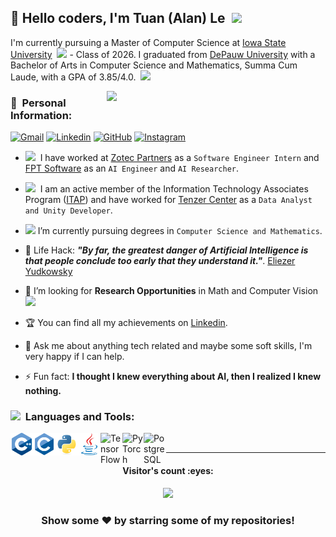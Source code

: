 <h2>👋 Hello coders, I'm Tuan (Alan) Le &nbsp;<img src="https://media.giphy.com/media/uB6eLycBCOl68/giphy.gif" width="35"></h2>

I'm currently pursuing a Master of Computer Science at [Iowa State University](https://www.iastate.edu/)  &nbsp;<img src="https://upload.wikimedia.org/wikipedia/commons/f/f9/Iowa_State_Cyclones_logo.svg" width="35"> - Class of 2026. I graduated from [DePauw University](https://www.depauw.edu/) with a Bachelor of Arts in Computer Science and Mathematics, Summa Cum Laude, with a GPA of 3.85/4.0. &nbsp;<img src="https://media.giphy.com/media/d5kbFdLvX5SddtR9kz/giphy.gif" width="35">

<img align='right' src="https://media.giphy.com/media/VPZU7OKgjyEI7HetU0/giphy.gif" width="350">
<h3 align="left">🧐&nbsp;&nbsp;Personal Information:</h3>

[![Gmail](https://img.shields.io/twitter/url?label=Gmail&logo=gmail&url=https://gmail.com)](mailto:tuanle@iastate.edu)
[![Linkedin](https://img.shields.io/twitter/url?label=Linkedin&logo=linkedin&url=https://www.linkedin.com/in/tuanle197/)](https://www.linkedin.com/in/tuanle197/)
[![GitHub](https://img.shields.io/twitter/url?label=GitHub&logo=github&url=https://github.com/Tuanprofessional)](https://github.com/Tuanprofessional)
[![Instagram](https://img.shields.io/twitter/url?label=Instagram&logo=instagram&style=social&url=https%3A%2F%2Fwww.instagram.com%2Flatuan_dpu%2F)](https://www.instagram.com/latuan_dpu/)

- <img src="https://media.giphy.com/media/uK3mEG7Yv6UhnGLNLt/giphy.gif" width="30" />&nbsp; I have worked at [Zotec Partners](https://www.zotecpartners.com/) as a `Software Engineer Intern` and [FPT Software](https://www.fpt-software.com/) as an `AI Engineer` and `AI Researcher`.

- <img src="https://media.giphy.com/media/h1QmJxwoCr19BtTkGt/giphy.gif" width="30" />&nbsp; I am an active member of the Information Technology Associates Program ([ITAP](https://www.depauw.edu/it/itap/)) and have worked for [Tenzer Center](https://www.depauw.edu/academics/centers/tenzercenter/) as a `Data Analyst and Unity Developer`.

- <img src="https://media2.giphy.com/media/5aYfJYohCSeYgtVlUj/giphy.gif" width="30" />&nbsp;I’m currently pursuing degrees in `Computer Science and Mathematics`.


- 🎯 Life Hack: ***"By far, the greatest danger of Artificial Intelligence is that people conclude too early that they understand it."***. [Eliezer Yudkowsky](https://en.wikipedia.org/wiki/Eliezer_Yudkowsky)
- 🤝 I’m looking for **Research Opportunities** in Math and Computer Vision<img src="https://media.giphy.com/media/pOx12AEADoIV6zvJaS/giphy.gif" width="50" />&nbsp;
- 🏆 You can find all my achievements on [Linkedin](https://www.linkedin.com/in/tuanle197/).
- 💬 Ask me about anything tech related and maybe some soft skills, I'm very happy if I can help.
- ⚡ Fun fact: **I thought I knew everything about AI, then I realized I knew nothing.**

<h3 align="left"><img src="https://media1.giphy.com/media/3oKIPkHXpUP8lIO0AU/giphy.gif" width="30">&nbsp;&nbsp;Languages and Tools:</h3>
<p align="left">
    
  <img src="https://raw.githubusercontent.com/devicons/devicon/master/icons/cplusplus/cplusplus-original.svg" alt="cplusplus" align="left" width="36" /> 

  <img src="https://raw.githubusercontent.com/devicons/devicon/master/icons/c/c-original.svg" alt="C" align="left" width="36" /> 

  <img src="https://raw.githubusercontent.com/devicons/devicon/master/icons/python/python-original.svg" alt="Python" align="left" width="36" /> 

  <img src="https://raw.githubusercontent.com/devicons/devicon/master/icons/java/java-original.svg" alt="Java" align="left" width="36" /> 

  <img src="https://upload.wikimedia.org/wikipedia/commons/2/2d/Tensorflow_logo.svg" alt="TensorFlow" align="left" width="35" /> 

  <img src="https://upload.wikimedia.org/wikipedia/commons/1/10/PyTorch_logo_icon.svg" alt="PyTorch" align="left" width="34" />

  <img src="https://user-images.githubusercontent.com/98330/63813335-20cd4b80-c8e2-11e9-9c04-e4dbf7285aa1.png" alt="PostgreSQL" align="left" width="36" />  

</p>

<br/>

<hr/>
<h4 align="center">Visitor's count :eyes:</h4>
<p align="center"><img src="https://profile-counter.glitch.me/{Tuanprofessional}/count.svg"/></p>
<div align="center">
  
### Show some ❤️ by starring some of my repositories!
</div>

